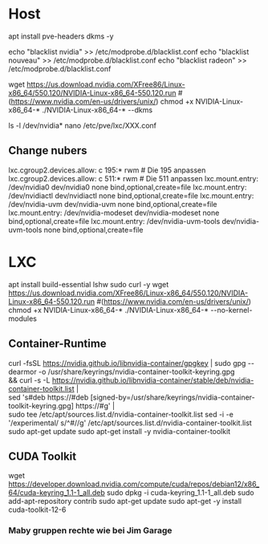 # Host
apt install pve-headers dkms -y

echo "blacklist nvidia" >> /etc/modprobe.d/blacklist.conf
echo "blacklist nouveau" >> /etc/modprobe.d/blacklist.conf
echo "blacklist radeon" >> /etc/modprobe.d/blacklist.conf

wget https://us.download.nvidia.com/XFree86/Linux-x86_64/550.120/NVIDIA-Linux-x86_64-550.120.run   #(https://www.nvidia.com/en-us/drivers/unix/)
chmod +x NVIDIA-Linux-x86_64-*
./NVIDIA-Linux-x86_64-* --dkms

ls -l /dev/nvidia*
nano /etc/pve/lxc/XXX.conf

## Change nubers
lxc.cgroup2.devices.allow: c 195:* rwm # Die 195 anpassen
lxc.cgroup2.devices.allow: c 511:* rwm # Die 511 anpassen
lxc.mount.entry: /dev/nvidia0 dev/nvidia0 none bind,optional,create=file
lxc.mount.entry: /dev/nvidiactl dev/nvidiactl none bind,optional,create=file
lxc.mount.entry: /dev/nvidia-uvm dev/nvidia-uvm none bind,optional,create=file
lxc.mount.entry: /dev/nvidia-modeset dev/nvidia-modeset none bind,optional,create=file
lxc.mount.entry: /dev/nvidia-uvm-tools dev/nvidia-uvm-tools none bind,optional,create=file

# LXC
apt install build-essential lshw sudo curl -y
wget https://us.download.nvidia.com/XFree86/Linux-x86_64/550.120/NVIDIA-Linux-x86_64-550.120.run   #(https://www.nvidia.com/en-us/drivers/unix/)
chmod +x NVIDIA-Linux-x86_64-*
./NVIDIA-Linux-x86_64-* --no-kernel-modules 

## Container-Runtime
curl -fsSL https://nvidia.github.io/libnvidia-container/gpgkey | sudo gpg --dearmor -o /usr/share/keyrings/nvidia-container-toolkit-keyring.gpg \
  && curl -s -L https://nvidia.github.io/libnvidia-container/stable/deb/nvidia-container-toolkit.list | \
    sed 's#deb https://#deb [signed-by=/usr/share/keyrings/nvidia-container-toolkit-keyring.gpg] https://#g' | \
    sudo tee /etc/apt/sources.list.d/nvidia-container-toolkit.list
sed -i -e '/experimental/ s/^#//g' /etc/apt/sources.list.d/nvidia-container-toolkit.list
sudo apt-get update
sudo apt-get install -y nvidia-container-toolkit

## CUDA Toolkit
wget https://developer.download.nvidia.com/compute/cuda/repos/debian12/x86_64/cuda-keyring_1.1-1_all.deb
sudo dpkg -i cuda-keyring_1.1-1_all.deb
sudo add-apt-repository contrib
sudo apt-get update
sudo apt-get -y install cuda-toolkit-12-6


### Maby gruppen rechte wie bei Jim Garage
